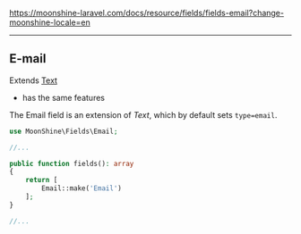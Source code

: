 https://moonshine-laravel.com/docs/resource/fields/fields-email?change-moonshine-locale=en


------
## E-mail

Extends [Text](https://moonshine-laravel.com/docs/resource/fields/fields-text)  
* has the same features  

The Email field is an extension of *Text*, which by default sets `type=email`.

```php
use MoonShine\Fields\Email;

//...

public function fields(): array
{
    return [
        Email::make('Email')
    ];
}

//...
```

